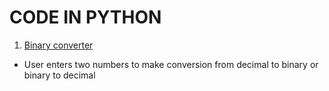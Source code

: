# CODE IN PYTHON

1. [Binary converter](https://github.com/cdne/python/tree/master/binary%20converter)
  - User enters two numbers to make conversion from decimal to binary or binary to decimal

